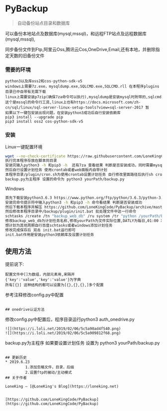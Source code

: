 # PyBackup
> 自动备份站点目录和数据库


可以备份本地站点及数据库(mysql,mssql)，和远程FTP站点及远程数据库(mysql,mssql),

同步备份文件到Ftp,阿里云Oss,腾讯云Cos,OneDrive,Email,还有本地，并删除指定天数的旧备份文件


### 需要的环境
```
python3以及库oss2和cos-python-sdk-v5
windows上需要7z.exe，mysqldump.exe,SQLCMD.exe,SQLCMD.rll 在本程序plugins目录已中自带有无需下载
linux上需要安装p7zip(确保7za命令可以执行),mysqldump是安装mysql时附带的,sqlcmd这个是mssql的命令行工具,linux上也有https://docs.microsoft.com/zh-cn/sql/linux/sql-server-linux-setup-tools?view=sql-server-2017 暂
如果以下一键包安装出现问题，在安装python3成功后自行安装依赖库
pip3 install --upgrade pip
pip3 install oss2 cos-python-sdk-v5
```
### 安装
Linux一键配置环境

```sh
wget --no-check-certificate https://raw.githubusercontent.com/LoneKingCode/PyBackup/master/PyBackup/backup/plugin/init.sh -O pybackup.sh && bash pybackup.sh
执行完本程序存放在脚本同目录
安装完输入python3 -h 和pip3 -h  还有7za 查看结果 判断是否安装成功，同时需要mysqldump命令
然后自行设置计划任务 使用crontab或者web面板内自带计划
本程序目录/plugin/cron.sh为使用crontab设置计划任务 自行修改里面路径后执行sh cron.sh 即可
backup.py为主程序 设置的命令为 python3 yourPath/backup.py
```


Windows

```sh
首先下载安装python3.6.3 https://www.python.org/ftp/python/3.6.3/python-3.6.3.exe
安装完命令提示符中输入python3 -h 和pip3 -h 命令看结果 判断是否安装成功
然后下载本程序并解压 https://github.com/LoneKingCode/PyBackup/archive/master.zip
然后修改本程序目录中/backup/plugin/init.bat 批处理文件中这一行命令
schtasks /create /tn "backup_web_db" /ru system /tr "python /yourPath/backup.py" /sc DAILY /st 01:00
修改backup_web_db为计划任务名称,修改yourPath为文件实际位置,DATLY为每日,01:00 凌晨一点执行
想计划为其他周期自行百度schtasks或者windows添加计划任务
修改完成保存后 双击 init.bat运行即可
init.bat作用是安装python3依赖库及设置计划任务
```

## 使用方法
提前说下:
```
配置文件中[]为数组，内部元素用,来隔开
{'key':'value','key':'value'}为字典 
所有[{}] 这种结构的都可以设置为[{},{},{},]多个配置
```
参考注释修改config.py中配置


```

## onedrive认证方法
```
修改config.py中配置后，程序目录运行python3 auth_onedrive.py
```
![](https://i.loli.net/2019/02/06/5c5a90ad4f540.png) 
![](https://i.loli.net/2019/02/06/5c5a909812f68.png) 

```
backup.py为主程序 如果要设置计划任务 设置为 python3 yourPath/backup.py
```

## 更新历史
* 2019.6.23
         1.添加忽略文件，目录，后缀
         2.设置ftp的被动/主动模式
## 关于作者

LoneKing – [@LoneKing's Blog](https://loneking.net) 


[https://github.com/LoneKingCode/PyBackup](https://github.com/LoneKingCode/PyBackup)

